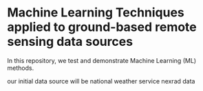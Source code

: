 # Machine Learning Techniques applied to ground-based remote sensing data sources

In this repository, we test and demonstrate Machine Learning (ML) methods.

our initial data source will be national weather service nexrad data
